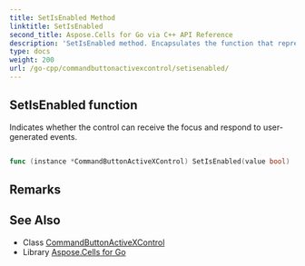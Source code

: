 ```yaml
---
title: SetIsEnabled Method 
linktitle: SetIsEnabled
second_title: Aspose.Cells for Go via C++ API Reference
description: 'SetIsEnabled method. Encapsulates the function that represents setisenabled in Go.'
type: docs
weight: 200
url: /go-cpp/commandbuttonactivexcontrol/setisenabled/
---
```


## SetIsEnabled function

Indicates whether the control can receive the focus and respond to user-generated events.

```go

func (instance *CommandButtonActiveXControl) SetIsEnabled(value bool)  error

```

## Remarks


## See Also

* Class [CommandButtonActiveXControl](../)
* Library [Aspose.Cells for Go](../../)
